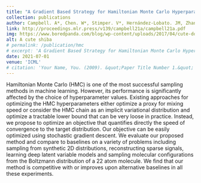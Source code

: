 ```yaml
---
title: "A Gradient Based Strategy for Hamiltonian Monte Carlo Hyperparameter Optimization"
collection: publications
author: Campbell. A*, Chen. W*, Stimper. V*, Hernández-Lobato. JM, Zhang. Y
link: http://proceedings.mlr.press/v139/campbell21a/campbell21a.pdf
img: https://www.boredpanda.com/blog/wp-content/uploads/2017/04/cute-dog-shiba-inu-ryuji-japan-57.jpg
alt: A cute shiba
# permalink: /publication/hmc
# excerpt: 'A Gradient Based Strategy for Hamiltonian Monte Carlo Hyperparameter Optimization'
date: 2021-07-01
venue: 'ICML'
# citation: 'Your Name, You. (2009). &quot;Paper Title Number 1.&quot; <i>Journal 1</i>. 1(1).'
---
```


Hamiltonian Monte Carlo (HMC) is one of the most successful sampling methods in machine learning. However, its performance is significantly affected by the choice of hyperparameter values. Existing approaches for optimizing the HMC hyperparameters either optimize a proxy for mixing speed or consider the HMC chain as an implicit variational distribution and optimize a tractable lower bound that can be very loose in practice. Instead, we propose to optimize an objective that quantifies directly the speed of convergence to the target distribution. Our objective can be easily optimized using stochastic gradient descent. We evaluate our proposed method and compare to baselines on a variety of problems including sampling from synthetic 2D distributions, reconstructing sparse signals, learning deep latent variable models and sampling molecular configurations from the Boltzmann distribution of a 22 atom molecule. We find that our method is competitive with or improves upon alternative baselines in all these experiments.
